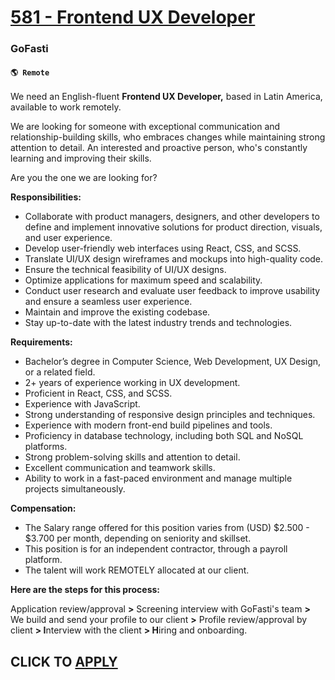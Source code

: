 # [581 - Frontend UX Developer ](https://www.remotewlb.com/apply/581-frontend-ux-developer)  
### GoFasti  
#### `🌎 Remote`  

We need an English-fluent **Frontend UX Developer,** based in Latin America, available to work remotely.  
  
We are looking for someone with exceptional communication and relationship-building skills, who embraces changes while maintaining strong attention to detail. An interested and proactive person, who's constantly learning and improving their skills.

Are you the one we are looking for?

**Responsibilities:**

  * Collaborate with product managers, designers, and other developers to define and implement innovative solutions for product direction, visuals, and user experience.
  * Develop user-friendly web interfaces using React, CSS, and SCSS.
  * Translate UI/UX design wireframes and mockups into high-quality code.
  * Ensure the technical feasibility of UI/UX designs.
  * Optimize applications for maximum speed and scalability.
  * Conduct user research and evaluate user feedback to improve usability and ensure a seamless user experience.
  * Maintain and improve the existing codebase.
  * Stay up-to-date with the latest industry trends and technologies.

**Requirements:**

  * Bachelor’s degree in Computer Science, Web Development, UX Design, or a related field.
  * 2+ years of experience working in UX development.
  * Proficient in React, CSS, and SCSS.
  * Experience with JavaScript.
  * Strong understanding of responsive design principles and techniques.
  * Experience with modern front-end build pipelines and tools.
  * Proficiency in database technology, including both SQL and NoSQL platforms.
  * Strong problem-solving skills and attention to detail.
  * Excellent communication and teamwork skills.
  * Ability to work in a fast-paced environment and manage multiple projects simultaneously.

**Compensation:**

  * The Salary range offered for this position varies from (USD) $2.500 - $3.700 per month, depending on seniority and skillset.
  * This position is for an independent contractor, through a payroll platform.
  * The talent will work REMOTELY allocated at our client. 

**Here are the steps for this process:**  
  
Application review/approval **>** Screening interview with GoFasti's team **>** We build and send your profile to our client **>** Profile review/approval by client **> I**nterview with the client **> H**iring and onboarding.

  
## CLICK TO [APPLY](https://www.remotewlb.com/apply/581-frontend-ux-developer)

